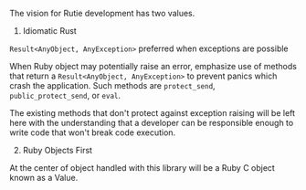 The vision for Rutie development has two values.

1) Idiomatic Rust

`Result<AnyObject, AnyException>` preferred when exceptions are possible

When Ruby object may potentially raise an error, emphasize use of methods that return
a `Result<AnyObject, AnyException>` to prevent panics which crash the application.  Such
methods are `protect_send`, `public_protect_send`, or `eval`.

The existing methods that don't protect against exception raising will be left here with
the understanding that a developer can be responsible enough to write code that won't break
code execution.

2) Ruby Objects First

At the center of object handled with this library will be a Ruby C object known
as a Value.
